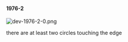 #### 1976-2
![dev-1976-2-0.png](https://github.com/lil-lab/nlvr/raw/master/nlvr/dev/images/4/dev-1976-2-0.png "dev-1976-2-0.png")

there are at least two circles touching the edge